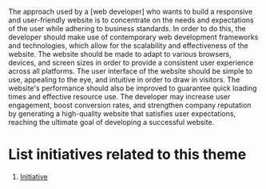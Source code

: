 The approach used by a [web developer] who wants to build a responsive and user-friendly website is to concentrate on the needs and expectations of the user while adhering to business standards. In order to do this, the developer should make use of contemporary web development frameworks and technologies, which allow for the scalability and effectiveness of the website. The website should be made to adapt to various browsers, devices, and screen sizes in order to provide a consistent user experience across all platforms. The user interface of the website should be simple to use, appealing to the eye, and intuitive in order to draw in visitors. The website's performance should also be improved to guarantee quick loading times and effective resource use. The developer may increase user engagement, boost conversion rates, and strengthen company reputation by generating a high-quality website that satisfies user expectations, reaching the ultimate goal of developing a successful website.


# List initiatives related to this theme
1. [Initiative](documentation/templates/theme/initiatives/initiative_template.md)
